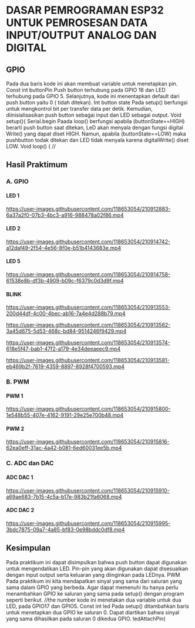 
# DASAR PEMROGRAMAN ESP32 UNTUK PEMROSESAN DATA INPUT/OUTPUT ANALOG DAN DIGITAL
## GPIO
Pada dua baris kode ini akan membuat variable untuk menetapkan pin.
Const int buttonPin
Push button terhubung pada GPIO 18 dan LED terhubung pada GPIO 5. Selanjutnya, kode ini menentapkan default dari push button yaitu 0 ( tidah ditekan).
Int button state
Pada setup() berfungsi untuk mengkontrol bit per transfer data per detik. Kemudian, diinisialisasikan push button sebagai input dan LED sebagai output.
Void setup(){
Serial.begin
Paada loop() berfungsi apabila (buttonState==HIGH) berarti push button saat ditekan, LeD akan menyala dengan fungsi digital Write() yang dapat diset HIGH. Namun, apabila (buttonState==LOW) maka pushbutton todak ditekan dan LED tidak menyala karena digitalWrite() diset LOW.
Void loop() {
//
## Hasil Praktimum
### A. GPIO
#### LED 1

https://user-images.githubusercontent.com/118653054/210912883-6a37a2f0-07b3-4bc3-a916-988478a02f86.mp4

#### LED 2 


https://user-images.githubusercontent.com/118653054/210914742-a12daf49-2f54-4e56-8f0e-b51b4143683e.mp4

#### LED 5



https://user-images.githubusercontent.com/118653054/210914758-61538e8b-df3b-4909-b09c-f6379c0d3d9f.mp4


#### BLINK


https://user-images.githubusercontent.com/118653054/210913553-200d44df-4c00-4bec-ab16-7a4e4d288b79.mp4



https://user-images.githubusercontent.com/118653054/210913562-3a45d675-5d53-468c-bd84-9514246f9429.mp4



https://user-images.githubusercontent.com/118653054/210913574-618e5f47-bab1-47f2-a179-4e34deeaeec9.mp4



https://user-images.githubusercontent.com/118653054/210913581-eb469b2f-7619-4359-8897-8928f4700593.mp4



### B. PWM
#### PWM 1


https://user-images.githubusercontent.com/118653054/210915800-1e548b55-407e-4162-9191-29e25e700b48.mp4

#### PWM 2


https://user-images.githubusercontent.com/118653054/210915816-62ea0eff-31ac-4a42-b081-6ed60031ee5b.mp4


### C. ADC dan DAC
#### ADC DAC 1


https://user-images.githubusercontent.com/118653054/210915910-a69ae683-7b15-4c5a-b17e-983b21fa6068.mp4

#### ADC DAC 2


https://user-images.githubusercontent.com/118653054/210915995-3bdc7875-09a7-4a85-bf83-0e98bddc0df8.mp4


## Kesimpulan
Pada praktikum ini dapat disimpulkan bahwa push button dapat digunakan untuk mengendalikan LED. Pin-pin yang akan digunakan dapat disesuaikan dengan input output serta keluaran yang diinginkan pada LEDnya. 
PWM
Pada praktikum ini kita mendapatkan sinyal yang sama dari saluran yang sama dalam GPIO yang berbeda. Agar dapat memenuhi itu hanya perlu menambahkan GPIO ke saluran yang sama pada setup() dengan program seperti berikut.
//the number
kode ini menetakan dua variable untuk dua LED, pada GPIO17 dan GPIO5. 
Const int led
Pada setup() ditambahkan baris untuk menetapkan dua GPIO ke saluran 0. Dapat diartikan bahwa sinyal yang sama dihasilkan pada saluran 0 dikedua GPIO.
ledAttachPin(
